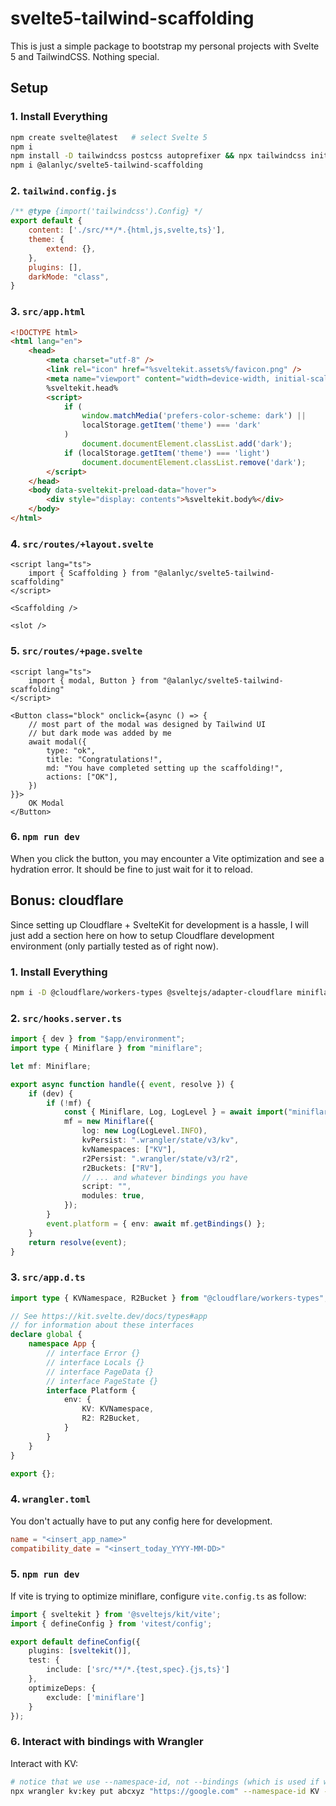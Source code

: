 # svelte5-tailwind-scaffolding

This is just a simple package to bootstrap my personal projects with Svelte 5 and TailwindCSS. Nothing special.

## Setup
### 1. Install Everything
```bash
npm create svelte@latest   # select Svelte 5
npm i
npm install -D tailwindcss postcss autoprefixer && npx tailwindcss init -p
npm i @alanlyc/svelte5-tailwind-scaffolding
```
### 2. `tailwind.config.js`
```js
/** @type {import('tailwindcss').Config} */
export default {
    content: ['./src/**/*.{html,js,svelte,ts}'],
    theme: {
        extend: {},
    },
    plugins: [],
    darkMode: "class",
}
```
### 3. `src/app.html`
```html
<!DOCTYPE html>
<html lang="en">
    <head>
        <meta charset="utf-8" />
        <link rel="icon" href="%sveltekit.assets%/favicon.png" />
        <meta name="viewport" content="width=device-width, initial-scale=1" />
        %sveltekit.head%
        <script>
            if (
                window.matchMedia('prefers-color-scheme: dark') ||
                localStorage.getItem('theme') === 'dark'
            )
                document.documentElement.classList.add('dark');
            if (localStorage.getItem('theme') === 'light')
                document.documentElement.classList.remove('dark');
        </script>
    </head>
    <body data-sveltekit-preload-data="hover">
        <div style="display: contents">%sveltekit.body%</div>
    </body>
</html>
```
### 4. `src/routes/+layout.svelte`
```svelte
<script lang="ts">
    import { Scaffolding } from "@alanlyc/svelte5-tailwind-scaffolding"
</script>

<Scaffolding />

<slot />
```
### 5. `src/routes/+page.svelte`
```svelte
<script lang="ts">
    import { modal, Button } from "@alanlyc/svelte5-tailwind-scaffolding"
</script>

<Button class="block" onclick={async () => {
    // most part of the modal was designed by Tailwind UI
    // but dark mode was added by me
    await modal({
        type: "ok",
        title: "Congratulations!",
        md: "You have completed setting up the scaffolding!",
        actions: ["OK"],
    })
}}>
    OK Modal
</Button>
```
### 6. `npm run dev`
When you click the button, you may encounter a Vite optimization and see a hydration error. It should be fine to just wait for it to reload.

## Bonus: cloudflare
Since setting up Cloudflare + SvelteKit for development is a hassle, I will just add a section here on how to setup Cloudflare development environment (only partially tested as of right now).

### 1. Install Everything
```bash
npm i -D @cloudflare/workers-types @sveltejs/adapter-cloudflare miniflare
```
### 2. `src/hooks.server.ts`
```ts
import { dev } from "$app/environment";
import type { Miniflare } from "miniflare";

let mf: Miniflare;

export async function handle({ event, resolve }) {
    if (dev) {
        if (!mf) {
            const { Miniflare, Log, LogLevel } = await import("miniflare");
            mf = new Miniflare({
                log: new Log(LogLevel.INFO),
                kvPersist: ".wrangler/state/v3/kv",
                kvNamespaces: ["KV"],
                r2Persist: ".wrangler/state/v3/r2",
                r2Buckets: ["RV"],
                // ... and whatever bindings you have
                script: "",
                modules: true,
            });
        }
        event.platform = { env: await mf.getBindings() };
    }
    return resolve(event);
}
```
### 3. `src/app.d.ts`
```ts
import type { KVNamespace, R2Bucket } from "@cloudflare/workers-types";

// See https://kit.svelte.dev/docs/types#app
// for information about these interfaces
declare global {
    namespace App {
        // interface Error {}
        // interface Locals {}
        // interface PageData {}
        // interface PageState {}
        interface Platform {
            env: {
                KV: KVNamespace,
                R2: R2Bucket,
            }
        }
    }
}

export {};
```
### 4. `wrangler.toml`
You don't actually have to put any config here for development.
```toml
name = "<insert_app_name>"
compatibility_date = "<insert_today_YYYY-MM-DD>"
```
### 5. `npm run dev`
If vite is trying to optimize miniflare, configure `vite.config.ts` as follow:
```ts
import { sveltekit } from '@sveltejs/kit/vite';
import { defineConfig } from 'vitest/config';

export default defineConfig({
    plugins: [sveltekit()],
    test: {
        include: ['src/**/*.{test,spec}.{js,ts}']
    },
    optimizeDeps: {
        exclude: ['miniflare']
    }
});
```
### 6. Interact with bindings with Wrangler
Interact with KV:
```bash
# notice that we use --namespace-id, not --bindings (which is used if we actually use wrangler.toml)
npx wrangler kv:key put abcxyz "https://google.com" --namespace-id KV --local
```